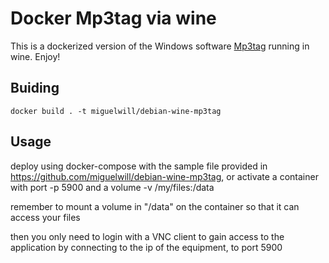 # Docker Mp3tag via wine

This is a dockerized version of the Windows software
[Mp3tag](https://www.mp3tag.de/) running in wine. Enjoy!

## Buiding

    docker build . -t miguelwill/debian-wine-mp3tag

## Usage

deploy using docker-compose with the sample file provided in https://github.com/miguelwill/debian-wine-mp3tag, or activate a container with port -p 5900 and a volume -v /my/files:/data

remember to mount a volume in "/data" on the container so that it can access your files

then you only need to login with a VNC client to gain access to the application by connecting to the ip of the equipment, to port 5900
